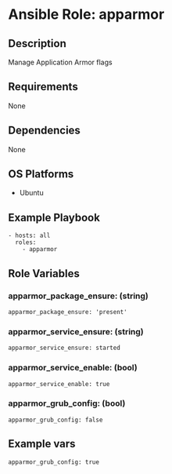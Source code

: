 # Ansible Role: apparmor

## Description

Manage Application Armor flags

## Requirements

None

## Dependencies

None

## OS Platforms

- Ubuntu

## Example Playbook

```
- hosts: all
  roles:
    - apparmor
```

## Role Variables

### apparmor_package_ensure: (string)

```
apparmor_package_ensure: 'present'
```

### apparmor_service_ensure: (string)

```
apparmor_service_ensure: started
```

### apparmor_service_enable: (bool)

```
apparmor_service_enable: true
```

### apparmor_grub_config: (bool)

```
apparmor_grub_config: false
```

## Example vars

```
apparmor_grub_config: true
```
